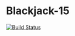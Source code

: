 # Blackjack-15

[![Build Status](https://travis-ci.org/cs361-W16/Blackjack-15.svg?branch=master)](https://travis-ci.org/cs361-W16/Blackjack-15)
